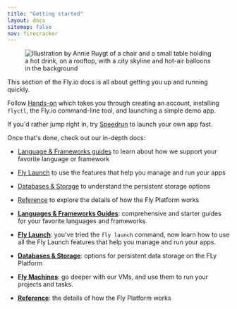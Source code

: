 ```yaml
---
title: "Getting started"
layout: docs
sitemap: false
nav: firecracker
---
```


<figure>
  <img src="/static/images/docs-guide.webp" srcset="/static/images/docs-guide@2x.webp 2x" alt="Illustration by Annie Ruygt of a chair and a small table holding a hot drink, on a rooftop, with a city skyline and hot-air balloons in the background">
</figure>

This section of the Fly.io docs is all about getting you up and running quickly.

Follow [Hands-on](/docs/hands-on/) which takes you through creating an account, installing `flyctl`, the Fly.io command-line tool, and launching a simple demo app.

If you'd rather jump right in, try [Speedrun](/docs/speedrun/) to launch your own app fast.

Once that's done, check out our in-depth docs:

* [Language & Frameworks guides](/docs/languages-and-frameworks/) to learn about how we support your favorite language or framework
* [Fly Launch](/docs/apps) to use the features that help you manage and run your apps
* [Databases & Storage](/docs/database-storage-guides/) to understand the persistent storage options
* [Reference](/docs/reference) to explore the details of how the Fly Platform works


* **[Languages & Frameworks Guides](/docs/languages-and-frameworks/)**: comprehensive and starter guides for your favorite languages and frameworks.
* **[Fly Launch](/docs/apps)**: you've tried the `fly launch` command, now learn how to use all the Fly Launch features that help you manage and run your apps.
* **[Databases & Storage](/docs/database-storage-guides/)**: options for persistent data storage on the FLy Platform
* **[Fly Machines](/docs/machines/)**: go deeper with our VMs, and use them to run your projects and tasks.
* **[Reference](/docs/reference)**: the details of how the Fly Platform works

